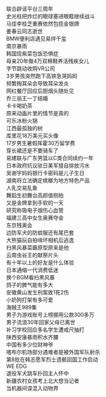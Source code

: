 联合辟谣平台三周年  
史光柱把炸烂的眼球塞进眼眶继续战斗  
马佳李桂芝重赛依然包揽金银牌  
姜春云同志逝世  
BMW便利店遇见易烊千玺  
南京暴雨  
韩国现紫菜包饭恐惧症  
母亲20年做4万双棉鞋养活残疾女儿  
字节跳动收购VR公司  
3岁男孩突然跑下高铁急哭妈妈  
频繁掏耳朵会导致耳朵发炎  
网红餐厅回应后厨烟头随处见  
乔三丽王一丁结婚  
卡卡喝奶茶  
原来动画片里的情节是真的  
可乐冰粉火锅  
江西最孤独的树  
库里花18万美元买头像  
17岁男生暑假挥霍30万留学费  
穿长裙还是不要骑车了  
易建联与广东男篮以C类合同续约一年  
日本政府抗议驻日美军擅自排放污水  
吴谢宇妈妈银行卡密码是儿子生日  
湖南将立法确定槟榔为地方特色产品  
人乳交易乱象  
舞蹈生初舞台高颜值侧拍  
又是金牌拿到手软的一天  
研究称吸电子烟伤心血管  
福建三高中女生奥赛夺金  
东京残奥会  
边防军犬的防蚊服还有尾巴套  
大熊猫玩自拍啃坏相机后逃逸  
扫黑风暴菜霸原型原来是他  
云南虫谷王的献祭片头  
有十年以上的好友是什么体验  
日本通缩一代消费低迷  
换个BGM看扫黑风暴  
鸽子的脾气能有多大  
安徽黄山发生刑案致1死2伤  
小奶狗打架有多可爱  
海贼王989集  
男子为游戏账号上榜挪用公款300多万  
男子流浪30年回家父母已离世  
补习学校回应多名学生遭戒尺抽打  
陕西安康暴雨积水齐腰  
中国有多少位财神爷  
喀布尔机场部分遇难者是被外国军队射杀  
第8批在韩志愿军烈士遗骸回国工作启动  
WE EDG  
退役军犬跳车扑回主人怀中  
新疆农村女孩考上北大想当记者  
当机器间谍混入动物界  
